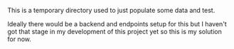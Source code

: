 This is a temporary directory used to just populate some data and test. 

Ideally there would be a backend and endpoints setup for this but I haven't got that stage in my development of this project yet so this is my solution for now. 